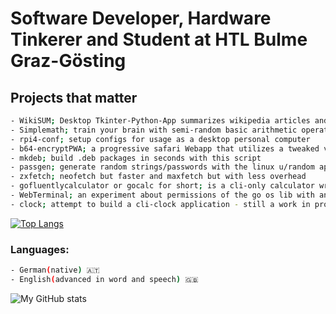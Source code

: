# Software Developer, Hardware Tinkerer and Student at HTL Bulme Graz-Gösting

## Projects that matter
```bash
- WikiSUM; Desktop Tkinter-Python-App summarizes wikipedia articles and you can ask an english question answering model about the context
- Simplemath; train your brain with semi-random basic arithmetic operations
- rpi4-conf; setup configs for usage as a desktop personal computer
- b64-encryptPWA; a progressive safari Webapp that utilizes a tweaked version of base64 to encrypt and decrypt strings/messages
- mkdeb; build .deb packages in seconds with this script
- passgen; generate random strings/passwords with the linux u/random api
- zxfetch; neofetch but faster and maxfetch but with less overhead
- gofluentlycalculator or gocalc for short; is a cli-only calculator written in go that works concurrent and is customizable with a .json config format
- WebTerminal; an experiment about permissions of the go os lib with an html frontend to type in cmds (use is NOT recommended!)
- clock; attempt to build a cli-clock application - still a work in progress
```

[![Top Langs](https://github-readme-stats.vercel.app/api/top-langs/?username=666hwll&show_icons=true&theme=tokyonight)](https://github.com/anuraghazra/github-readme-stats)

### Languages:
```bash
- German(native) 🇦🇹
- English(advanced in word and speech) 🇬🇧
```

![My GitHub stats](https://github-readme-stats.vercel.app/api?username=666hwll&show_icons=true&theme=tokyonight)

